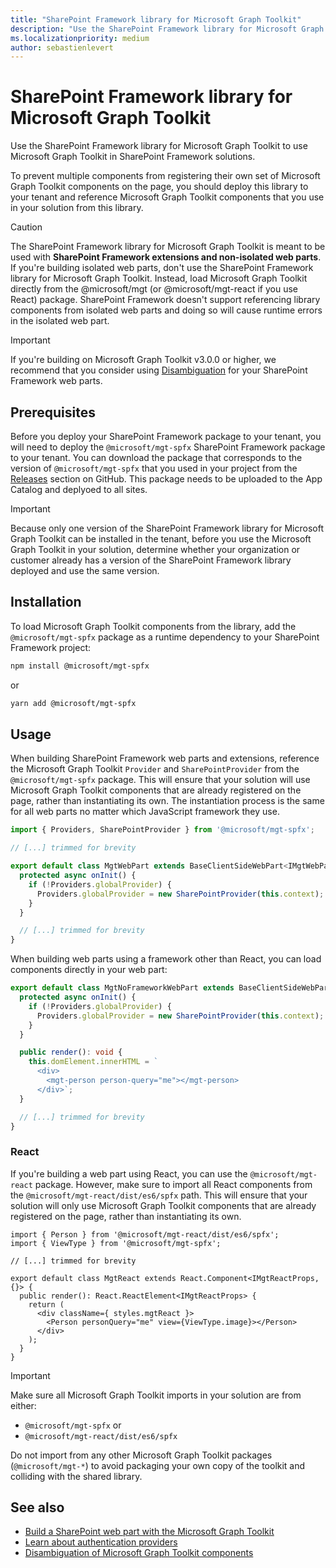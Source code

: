 ```yaml
---
title: "SharePoint Framework library for Microsoft Graph Toolkit"
description: "Use the SharePoint Framework library for Microsoft Graph Toolkit to use Microsoft Graph Toolkit in SharePoint Framework solutions."
ms.localizationpriority: medium
author: sebastienlevert
---
```


# SharePoint Framework library for Microsoft Graph Toolkit

Use the SharePoint Framework library for Microsoft Graph Toolkit to use Microsoft Graph Toolkit in SharePoint Framework solutions.

To prevent multiple components from registering their own set of Microsoft Graph Toolkit components on the page, you should deploy this library to your tenant and reference Microsoft Graph Toolkit components that you use in your solution from this library.

> [!CAUTION]
> The SharePoint Framework library for Microsoft Graph Toolkit is meant to be used with **SharePoint Framework extensions and non-isolated web parts**. If you're building isolated web parts, don't use the SharePoint Framework library for Microsoft Graph Toolkit. Instead, load Microsoft Graph Toolkit directly from the @microsoft/mgt (or @microsoft/mgt-react if you use React) package. SharePoint Framework doesn't support referencing library components from isolated web parts and doing so will cause runtime errors in the isolated web part.

> [!IMPORTANT]
> If you're building on Microsoft Graph Toolkit v3.0.0 or higher, we recommend that you consider using [Disambiguation](../customize-components/disambiguation.md) for your SharePoint Framework web parts. 

## Prerequisites

Before you deploy your SharePoint Framework package to your tenant, you will need to deploy the `@microsoft/mgt-spfx` SharePoint Framework package to your tenant. You can download the package that corresponds to the version of `@microsoft/mgt-spfx` that you used in your project from the [Releases](https://github.com/microsoftgraph/microsoft-graph-toolkit/releases) section on GitHub. This package needs to be uploaded to the App Catalog and deplyoed to all sites.

>[!IMPORTANT]
>Because only one version of the SharePoint Framework library for Microsoft Graph Toolkit can be installed in the tenant, before you use the Microsoft Graph Toolkit in your solution, determine whether your organization or customer already has a version of the SharePoint Framework library deployed and use the same version.

## Installation

To load Microsoft Graph Toolkit components from the library, add the `@microsoft/mgt-spfx` package as a runtime dependency to your SharePoint Framework project:

```bash
npm install @microsoft/mgt-spfx
```

or

```bash
yarn add @microsoft/mgt-spfx
```

## Usage

When building SharePoint Framework web parts and extensions, reference the Microsoft Graph Toolkit `Provider` and `SharePointProvider` from the `@microsoft/mgt-spfx` package. This will ensure that your solution will use Microsoft Graph Toolkit components that are already registered on the page, rather than instantiating its own. The instantiation process is the same for all web parts no matter which JavaScript framework they use.

```ts
import { Providers, SharePointProvider } from '@microsoft/mgt-spfx';

// [...] trimmed for brevity

export default class MgtWebPart extends BaseClientSideWebPart<IMgtWebPartProps> {
  protected async onInit() {
    if (!Providers.globalProvider) {
      Providers.globalProvider = new SharePointProvider(this.context);
    }
  }

  // [...] trimmed for brevity
}
```

When building web parts using a framework other than React, you can load components directly in your web part:

```ts
export default class MgtNoFrameworkWebPart extends BaseClientSideWebPart<IMgtNoFrameworkWebPartProps> {
  protected async onInit() {
    if (!Providers.globalProvider) {
      Providers.globalProvider = new SharePointProvider(this.context);
    }
  }

  public render(): void {
    this.domElement.innerHTML = `
      <div>
        <mgt-person person-query="me"></mgt-person>
      </div>`;
  }

  // [...] trimmed for brevity
}
```

### React

If you're building a web part using React, you can use the `@microsoft/mgt-react` package. However, make sure to import all React components from the `@microsoft/mgt-react/dist/es6/spfx` path. This will ensure that your solution will only use Microsoft Graph Toolkit components that are already registered on the page, rather than instantiating its own.

```tsx
import { Person } from '@microsoft/mgt-react/dist/es6/spfx';
import { ViewType } from '@microsoft/mgt-spfx';

// [...] trimmed for brevity

export default class MgtReact extends React.Component<IMgtReactProps, {}> {
  public render(): React.ReactElement<IMgtReactProps> {
    return (
      <div className={ styles.mgtReact }>
        <Person personQuery="me" view={ViewType.image}></Person>
      </div>
    );
  }
}
```

>[!IMPORTANT]
> Make sure all Microsoft Graph Toolkit imports in your solution are from either:
> * `@microsoft/mgt-spfx` or
> * `@microsoft/mgt-react/dist/es6/spfx`
> 
> Do not import from any other Microsoft Graph Toolkit packages (`@microsoft/mgt-*`) to avoid packaging your own copy of the toolkit and colliding with the shared library.

## See also

* [Build a SharePoint web part with the Microsoft Graph Toolkit](./build-a-sharepoint-web-part.md)
* [Learn about authentication providers](../providers/providers.md)
* [Disambiguation of Microsoft Graph Toolkit components](../customize-components/disambiguation.md) 
